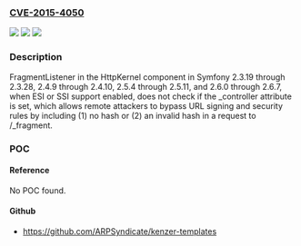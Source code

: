 ### [CVE-2015-4050](https://cve.mitre.org/cgi-bin/cvename.cgi?name=CVE-2015-4050)
![](https://img.shields.io/static/v1?label=Product&message=n%2Fa&color=blue)
![](https://img.shields.io/static/v1?label=Version&message=n%2Fa&color=blue)
![](https://img.shields.io/static/v1?label=Vulnerability&message=n%2Fa&color=brighgreen)

### Description

FragmentListener in the HttpKernel component in Symfony 2.3.19 through 2.3.28, 2.4.9 through 2.4.10, 2.5.4 through 2.5.11, and 2.6.0 through 2.6.7, when ESI or SSI support enabled, does not check if the _controller attribute is set, which allows remote attackers to bypass URL signing and security rules by including (1) no hash or (2) an invalid hash in a request to /_fragment.

### POC

#### Reference
No POC found.

#### Github
- https://github.com/ARPSyndicate/kenzer-templates

